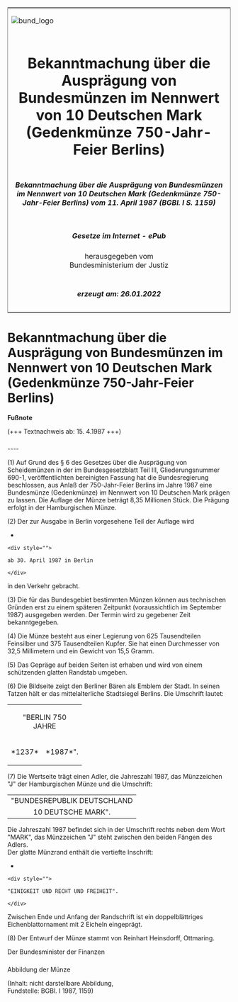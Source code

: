 <span id="DECKBLATT.html"></span>

<table border="0" frame="border" width="100%">

<tr valign="top">

<td align="left">

![bund\_logo](BfJ_2021_Web_de_de.gif)

</td>

<td align="right">

 

</td>

</tr>

<tr align="center" valign="middle">

<td colspan="2">

# Bekanntmachung über die Ausprägung von Bundesmünzen im Nennwert von 10 Deutschen Mark (Gedenkmünze 750-Jahr-Feier Berlins)

</td>

</tr>

<tr align="center" valign="middle">

<td colspan="2">

##### Bekanntmachung über die Ausprägung von Bundesmünzen im Nennwert von 10 Deutschen Mark (Gedenkmünze 750-Jahr-Feier Berlins) vom 11. April 1987 (BGBl. I S. 1159)

</td>

</tr>

<tr align="center" valign="middle">

<td colspan="2">

  
  

##### Gesetze im Internet - ePub  
  
herausgegeben vom  
Bundesministerium der Justiz

</td>

</tr>

<tr align="center" valign="bottom">

<td colspan="2">

  
  

##### erzeugt am: 26.01.2022

</td>

</tr>

</table>

<span id="BJNR011590987.html"></span>

# Bekanntmachung über die Ausprägung von Bundesmünzen im Nennwert von 10 Deutschen Mark (Gedenkmünze 750-Jahr-Feier Berlins)

<div>

  
**Fußnote**

<div class="jnhtml">

<div>

<div class="jurAbsatz">

(+++ Textnachweis ab: 15. 4.1987 +++)

</div>

</div>

</div>

</div>

<span id="BJNR011590987BJNE000100305.html"></span>

###   
\----

<div>

<div class="jnhtml">

<div>

<div class="jurAbsatz">

(1) Auf Grund des § 6 des Gesetzes über die Ausprägung von Scheidemünzen
in der im Bundesgesetzblatt Teil III, Gliederungsnummer 690-1,
veröffentlichten bereinigten Fassung hat die Bundesregierung
beschlossen, aus Anlaß der 750-Jahr-Feier Berlins im Jahre 1987 eine
Bundesmünze (Gedenkmünze) im Nennwert von 10 Deutschen Mark prägen zu
lassen. Die Auflage der Münze beträgt 8,35 Millionen Stück. Die Prägung
erfolgt in der Hamburgischen Münze.

</div>

<div class="jurAbsatz">

(2) Der zur Ausgabe in Berlin vorgesehene Teil der Auflage wird

  - 
    
    <div style="">
    
    ab 30. April 1987 in Berlin
    
    </div>

in den Verkehr gebracht.

</div>

<div class="jurAbsatz">

(3) Die für das Bundesgebiet bestimmten Münzen können aus technischen
Gründen erst zu einem späteren Zeitpunkt (voraussichtlich im September
1987) ausgegeben werden. Der Termin wird zu gegebener Zeit
bekanntgegeben.

</div>

<div class="jurAbsatz">

(4) Die Münze besteht aus einer Legierung von 625 Tausendteilen
Feinsilber und 375 Tausendteilen Kupfer. Sie hat einen Durchmesser von
32,5 Millimetern und ein Gewicht von 15,5 Gramm.

</div>

<div class="jurAbsatz">

(5) Das Gepräge auf beiden Seiten ist erhaben und wird von einem
schützenden glatten Randstab umgeben.

</div>

<div class="jurAbsatz">

(6) Die Bildseite zeigt den Berliner Bären als Emblem der Stadt. In
seinen Tatzen hält er das mittelalterliche Stadtsiegel Berlins. Die
Umschrift lautet:  

<table style="border: none;">

<colgroup>

<col align="center" width="78.000000pt">

</col>

<col align="center" width="53.000000pt">

</col>

</colgroup>

<tbody>

<tr>

<td style colspan="2" align="center">

"BERLIN 750 JAHRE

</div>

</div>

</div>

</div>

</td>

</tr>

<tr>

<td style align="center">

\*1237\*

</td>

<td style align="center">

\*1987\*".

</td>

</tr>

</tbody>

</table>

</div>

<div class="jurAbsatz">

(7) Die Wertseite trägt einen Adler, die Jahreszahl 1987, das
Münzzeichen "J" der Hamburgischen Münze und die Umschrift:  

|                             |
| :-------------------------: |
| "BUNDESREPUBLIK DEUTSCHLAND |
|     10 DEUTSCHE MARK".      |

Die Jahreszahl 1987 befindet sich in der Umschrift rechts neben dem Wort
"MARK", das Münzzeichen "J" steht zwischen den beiden Fängen des
Adlers.  
Der glatte Münzrand enthält die vertiefte Inschrift:

  - 
    
    <div style="">
    
    "EINIGKEIT UND RECHT UND FREIHEIT".
    
    </div>

Zwischen Ende und Anfang der Randschrift ist ein doppelblättriges
Eichenblattornament mit 2 Eicheln eingeprägt.

</div>

<div class="jurAbsatz">

(8) Der Entwurf der Münze stammt von Reinhart Heinsdorff, Ottmaring.  
  
<span class="SP">Der Bundesminister der Finanzen</span>

</div>

</div>

</div>

</div>

<span id="BJNR011590987BJNE000200305.html"></span>

###   
Abbildung der Münze

<div>

<div class="jnhtml">

<div>

<div class="jurAbsatz">

<div class="kommentar_Fundstelle">

(Inhalt: nicht darstellbare Abbildung,  
Fundstelle: BGBl. I 1987, 1159)

</div>

</div>

</div>

</div>

</div>
